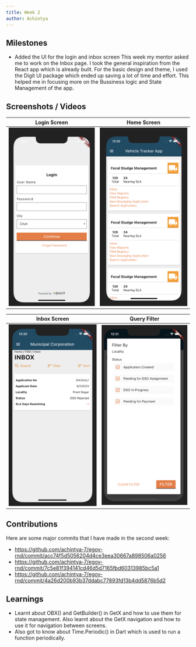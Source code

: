 ```yaml
---
title: Week 2
author: Achintya
---
```


## Milestones
- Added the UI for the login and inbox screen
This week my mentor asked me to work on the Inbox page. I took the general inspiration from the React app which is already built. For the basic design and theme, I used the Digit UI package which ended up saving a lot of time and effort. This helped me in focusing more on the Bussiness logic and State Management of the app.

## Screenshots / Videos 

| Login Screen | Home Screen |
| --- | --- |
| ![](../static/week2/img-1.png) | ![](../static/week2/img-2.png) |


| Inbox Screen | Query Filter |
| --- | --- |
| ![](../static/week2/img-3.png) | ![](../static/week2/img-4.png) |

## Contributions
Here are some major commits that I have made in the second week:
- https://github.com/achintya-7/egov-rnd/commit/acc74f5d5056204d4ce3eea30667a898506a0256
- https://github.com/achintya-7/egov-rnd/commit/7c5e81f394141cd46d5d7165fbd60313985bc5a1
- https://github.com/achintya-7/egov-rnd/commit/4a26d200b93b37ddabc77893fd13b4dd5876b5d2

## Learnings
- Learnt about OBX() and GetBuilder() in GetX and how to use them for state management. Also learnt about the GetX navigation and how to use it for navigation between screens.
- Also got to know about Time.Periodic() in Dart which is used to run a function periodically.